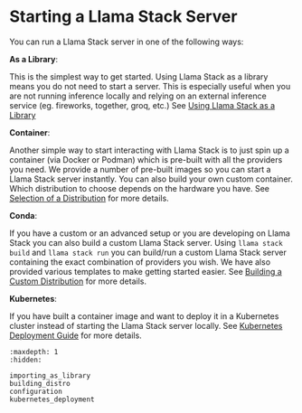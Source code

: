 # Starting a Llama Stack Server

You can run a Llama Stack server in one of the following ways:

**As a Library**:

This is the simplest way to get started. Using Llama Stack as a library means you do not need to start a server. This is especially useful when you are not running inference locally and relying on an external inference service (eg. fireworks, together, groq, etc.) See [Using Llama Stack as a Library](importing_as_library)


**Container**:

Another simple way to start interacting with Llama Stack is to just spin up a container (via Docker or Podman) which is pre-built with all the providers you need. We provide a number of pre-built images so you can start a Llama Stack server instantly. You can also build your own custom container. Which distribution to choose depends on the hardware you have. See [Selection of a Distribution](selection) for more details.


**Conda**:

If you have a custom or an advanced setup or you are developing on Llama Stack you can also build a custom Llama Stack server. Using `llama stack build` and `llama stack run` you can build/run a custom Llama Stack server containing the exact combination of providers you wish. We have also provided various templates to make getting started easier. See [Building a Custom Distribution](building_distro) for more details.


**Kubernetes**:

If you have built a container image and want to deploy it in a Kubernetes cluster instead of starting the Llama Stack server locally. See [Kubernetes Deployment Guide](kubernetes_deployment) for more details.


```{toctree}
:maxdepth: 1
:hidden:

importing_as_library
building_distro
configuration
kubernetes_deployment
```
